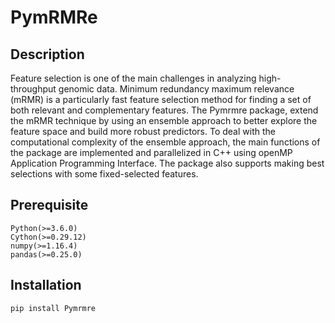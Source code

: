 # PymRMRe

## Description
Feature selection is one of the main challenges in analyzing high-throughput genomic data. Minimum redundancy maximum relevance (mRMR) is a particularly fast feature selection method for finding a set of both relevant and complementary features. The Pymrmre package, extend the mRMR technique by using an ensemble approach to better explore the feature space and build more robust predictors. To deal with the computational complexity of the ensemble approach, the main functions of the package are implemented and parallelized in C++ using openMP Application Programming Interface. The package also supports making best selections with some fixed-selected features.

## Prerequisite
`
Python(>=3.6.0)
`
<br>
`
Cython(>=0.29.12)
`
<br>
`
numpy(>=1.16.4)
`
<br>
`
pandas(>=0.25.0)
`


## Installation
`
pip install Pymrmre
`





